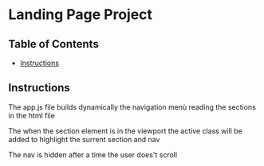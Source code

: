 # Landing Page Project

## Table of Contents

* [Instructions](#instructions)

## Instructions

The app.js file builds dynamically the navigation menù reading the sections in the html file

The when the section element is in the viewport the active class will be added to highlight the surrent section and nav

The nav is hidden after a time the user does't scroll


